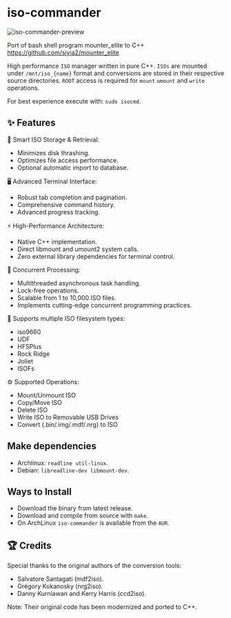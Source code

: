 # iso-commander

![iso-commander-preview](https://github.com/user-attachments/assets/b17ee355-91cf-4b24-abc8-025c86f03d68)

Port of bash shell program mounter_elite to C++ 
https://github.com/siyia2/mounter_elite

High performance `ISO` manager written in pure C++. `ISOs` are mounted under `/mnt/iso_{name}` format and conversions are stored in their respective source directories. `ROOT` access is required for `mount` `umount` and `write` operations.

For best experience execute with: `sudo isocmd`.

## ✨ Features

💾 Smart ISO Storage & Retrieval:

* Minimizes disk thrashing.
* Optimizes file access performance.
* Optional automatic import to database.


🖥️ Advanced Terminal Interface:

* Robust tab completion and pagination.
* Comprehensive command history.
* Advanced progress tracking.


⚡ High-Performance Architecture:

* Native C++ implementation.
* Direct libmount and umount2 system calls.
* Zero external library dependencies for terminal control.


🔀 Concurrent Processing:

* Multithreaded asynchronous task handling.
* Lock-free operations.
* Scalable from 1 to 10,000 ISO files.
* Implements cutting-edge concurrent programming practices.


📂 Supports multiple ISO filesystem types:

- iso9660
- UDF
- HFSPlus
- Rock Ridge
- Joliet
- ISOFs


⚙️ Supported Operations:

* Mount/Unmount ISO
* Copy/Move ISO
* Delete ISO
* Write ISO to Removable USB Drives
* Convert (.bin/.img/.mdf/.nrg) to ISO

## Make dependencies
- Archlinux: `readline util-linux`.
- Debian: `libreadline-dev libmount-dev`.

## Ways to Install
* Download the binary from latest release.
* Download and compile from source with `make`.
* On ArchLinux `iso-commander` is available from the `AUR`.

## 🏆 Credits
Special thanks to the original authors of the conversion tools:

* Salvatore Santagati (mdf2iso).
* Grégory Kokanosky (nrg2iso).
* Danny Kurniawan and Kerry Harris (ccd2iso).

 Note: Their original code has been modernized and ported to C++.
